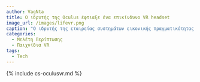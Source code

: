 ```yaml
---
author: VagNta
title: Ο ιδρυτής της Oculus έφτιαξε ένα επικίνδυνο VR headset
image_url: /images/lifevr.png
caption: "Ο ιδρυτής της εταιρείας συστημάτων εικονικής πραγματικότητας (VR) Oculus ισχυρίζεται ότι έχει σχεδιάσει ένα νέο headset που μπορεί να σας σκοτώσει στην πραγματική ζωή αν «πεθάνετε» σε ένα παιχνίδι."
categories:
  - Μελέτη Περίπτωσης
  - Παιχνίδια VR
tags:
  - Tech
---
```


{% include cs-oculusvr.md %}
